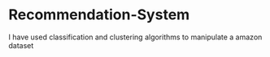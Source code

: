 # Recommendation-System
I have used classification and clustering algorithms to manipulate a amazon dataset 
